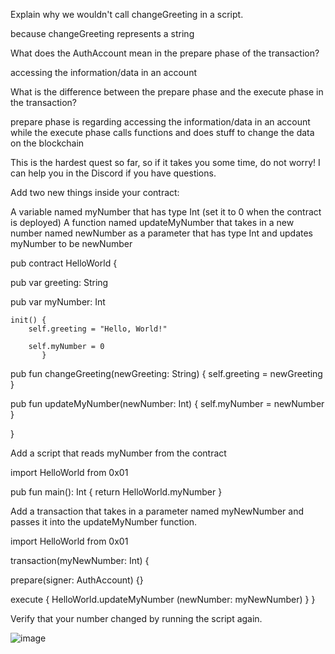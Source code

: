 Explain why we wouldn't call changeGreeting in a script.

because changeGreeting represents a string


What does the AuthAccount mean in the prepare phase of the transaction?

accessing the information/data in an account


What is the difference between the prepare phase and the execute phase in the transaction?

prepare phase is regarding accessing the information/data in an account while the execute phase calls functions and does stuff to change the data on the blockchain


This is the hardest quest so far, so if it takes you some time, do not worry! I can help you in the Discord if you have questions.

Add two new things inside your contract:

A variable named myNumber that has type Int (set it to 0 when the contract is deployed)
A function named updateMyNumber that takes in a new number named newNumber as a parameter that has type Int and updates myNumber to be newNumber

pub contract HelloWorld {


pub var greeting: String

pub var myNumber: Int

    init() {
        self.greeting = "Hello, World!"

        self.myNumber = 0
           }


pub fun changeGreeting(newGreeting: String) {
    self.greeting = newGreeting
}

pub fun updateMyNumber(newNumber: Int) {
    self.myNumber = newNumber
}

}



Add a script that reads myNumber from the contract


import HelloWorld from 0x01

pub fun main(): Int {
    return HelloWorld.myNumber
}



Add a transaction that takes in a parameter named myNewNumber and passes it into the updateMyNumber function. 


import HelloWorld from 0x01

transaction(myNewNumber: Int) {

  prepare(signer: AuthAccount) {}

  execute {
    HelloWorld.updateMyNumber (newNumber: myNewNumber)
  }
}


Verify that your number changed by running the script again.

![image](https://user-images.githubusercontent.com/104722876/166572180-334dd704-60af-4098-b9d5-aeb87c1b8e31.png)
